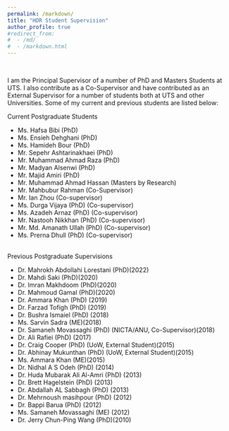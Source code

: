 ```yaml
---
permalink: /markdown/
title: "HDR Student Supervision"
author_profile: true
#redirect_from: 
#  - /md/
#  - /markdown.html
---
```



<br>

I am the Principal Supervisor of a number of PhD and Masters Students at UTS. I also contribute as a Co-Supervisor and have contributed as an External Supervisor for a number of students both at UTS and other Universities. Some of my current and previous students are listed below:
<br>
  
Current Postgraduate Students
<br>
<ul> 
  <li>Ms. Hafsa Bibi (PhD)</li>
 <li>Ms. Ensieh Dehghani (PhD)</li>
 <li>Ms. Hamideh Bour (PhD)</li>
<li>Mr. Sepehr Ashtarinakhaei (PhD)</li>
<li>Mr. Muhammad Ahmad Raza (PhD)</li>
<li>Mr. Madyan Alsenwi (PhD)</li>
<li>Mr. Majid Amiri (PhD) </li>
<li>Mr. Muhammad Ahmad Hassan (Masters by Research)</li>
<li>Mr. Mahbubur Rahman (Co-Supervisor)</li> 
<li>Mr. Ian Zhou (Co-supervisor)</li>
<li>Ms. Durga Vijaya (PhD) (Co-supervisor)</li>
<li>Ms. Azadeh Arnaz (PhD) (Co-supervisor)</li> 
<li>Mr.  Nastooh Nikkhan (PhD) (Co-supervisor)</li>
<li>Mr. Md. Amanath Ullah (PhD) (Co-supervisor)</li>
<li>Ms.  Prerna Dhull (PhD) (Co-supervisor)</li>
  </ul>
<br> 
Previous Postgraduate Supervisions
<br>
 
 <ul>

<li>Dr. Mahrokh Abdollahi Lorestani (PhD)(2022)</li>
<li>Dr. Mahdi Saki (PhD)(2020)</li>
<li>Dr. Imran Makhdoom (PhD)(2020)</li>
<li>Dr. Mahmoud Gamal (PhD)(2020)</li>
<li>Dr. Ammara Khan (PhD) (2019)</li>
<li>Dr. Farzad Tofigh (PhD) (2019)</li>
<li>Dr. Bushra Ismaiel (PhD) (2018)</li>
<li>Ms. Sarvin Sadra (ME)(2018)</li>
<li>Dr. Samaneh Movassaghi (PhD) (NICTA/ANU, Co-Supervisor)(2018)</li>
<li>Dr. Ali Rafiei (PhD) (2017)</li>
<li>Dr. Craig Cooper (PhD) (UoW, External Student)(2015)</li>
<li>Dr. Abhinay Mukunthan (PhD) (UoW, External Student)(2015)</li>
<li>Ms. Ammara Khan (ME)(2015)</li>
<li>Dr. Nidhal A S Odeh (PhD) (2014)</li>
<li>Dr. Huda Mubarak Ali Al-Amri (PhD) (2013)</li>
<li>Dr. Brett Hagelstein (PhD) (2013)</li>
<li>Dr. Abdallah AL Sabbagh (PhD) (2013)</li>
<li>Dr. Mehrnoush masihpour (PhD) (2012)</li>
<li>Dr. Bappi Barua (PhD) (2012)</li>
<li>Ms. Samaneh Movassaghi (ME) (2012)</li>
<li>Dr. Jerry Chun-Ping Wang (PhD)(2010)</li>
  </ul>
